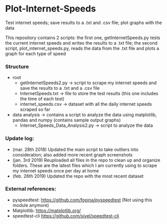 # Plot-Internet-Speeds
Test internet speeds; save results to a .txt and .csv file; plot graphs with the data

This repository contains 2 scripts: the first one, getInternetSpeeds.py tests the current internet speeds and writes the results to a .txt file; the second script, plot_internet_speeds.py, reads the data from the .txt file and plots a graph for each type of speed

### Structure
* root
  * getInternetSpeeds2.py -> script to scrape my internet speeds and save the results to a .txt and a .csv file
  * InternetSpeeds.txt -> file to store the test results (this one includes the time of each test)
  * internet_speeds.csv -> dataset with all the daily internet speeds scraped so far
* data analysis -> contains a script to analyze the data using matplotlib, pandas and numpy (contains sample output graphs)
  * Internet_Speeds_Data_Analysis2.py -> script to analyze the data

### Update log:
* (mar. 28th 2018) Updated the main script to take outliers into consideration; also added more recent graph screenshots
* (jan. 3rd 2019) Reuploaded all files in the repo to clean up and organize folders. These are the latest files which I am currently using to scrape my internet speeds once per day at home
* (feb. 26th 2019) Updated the repo with the most recent dataset

### External references:
* pyspeedtest: https://github.com/fopina/pyspeedtest (Not using this module anymore)
* Matplotlib: https://matplotlib.org/
* speedtest-cli https://github.com/sivel/speedtest-cli
